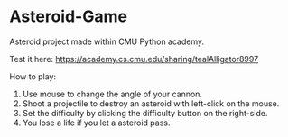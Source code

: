 # Asteroid-Game
Asteroid project made within CMU Python academy.

Test it here: https://academy.cs.cmu.edu/sharing/tealAlligator8997

How to play:

1. Use mouse to change the angle of your cannon.
2. Shoot a projectile to destroy an asteroid with left-click on the mouse.
3. Set the difficulty by clicking the difficulty button on the right-side.
4. You lose a life if you let a asteroid pass. 
